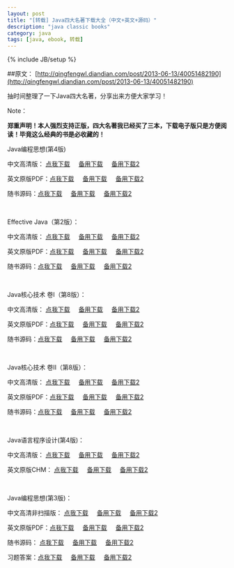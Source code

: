 ```yaml
---
layout: post
title: "[转载] Java四大名著下载大全（中文+英文+源码）"
description: "java classic books"
category: java 
tags: [java, ebook, 转载]
---
```

{% include JB/setup %}

##原文：
 [http://qingfengwl.diandian.com/post/2013-06-13/40051482190](http://qingfengwl.diandian.com/post/2013-06-13/40051482190)

<p>抽时间整理了一下Java四大名著，分享出来方便大家学习！</p>
<p> Note：</p>
<p><strong>郑重声明！本人强烈支持正版，四大名著我已经买了三本，下载电子版只是方便阅读！毕竟这么经典的书是必收藏的！</strong></p>
<p>Java编程思想(第4版)</p>
<p>中文高清版： <a href="http://pan.baidu.com/share/link?shareid=2447951803&amp;uk=2841871" target="_blank">点我下载</a> &nbsp;&nbsp;&nbsp;&nbsp;<a href="http://yunpan.cn/QePPAfcn6KQgn" target="_blank">备用下载</a> &nbsp;&nbsp;&nbsp;&nbsp;<a href="http://www.kuaipan.cn/file/id_62189279610143512.htm" target="_blank">备用下载2</a></p>
<!-- more -->  
<p>英文原版PDF：<a href="http://pan.baidu.com/share/link?shareid=2461016165&amp;uk=2841871" target="_blank">点我下载</a> &nbsp;&nbsp;&nbsp;&nbsp;<a href="http://yunpan.cn/QePPj6DStLxLf" target="_blank">备用下载</a> &nbsp;&nbsp;&nbsp;&nbsp;<a href="http://www.kuaipan.cn/file/id_62189279610143511.htm" target="_blank">备用下载2</a></p>
<p>随书源码：<a href="http://pan.baidu.com/share/link?shareid=2568142009&amp;uk=2841871" target="_blank">点我下载</a> &nbsp;&nbsp;&nbsp;&nbsp;<a href="http://yunpan.cn/QePPcvGgU8dpk" target="_blank">备用下载</a> &nbsp;&nbsp;&nbsp;&nbsp;<a href="http://www.kuaipan.cn/file/id_62189279610143510.htm" target="_blank">备用下载2</a></p>
<p>&nbsp;</p>
<p>Effective Java（第2版）：</p>
<p>中文高清版： <a href="http://pan.baidu.com/share/link?shareid=2877470696&amp;uk=2841871" target="_blank">点我下载</a> &nbsp;&nbsp;&nbsp;&nbsp;<a href="http://yunpan.cn/QePMNHvJTTEpn" target="_blank">备用下载</a> &nbsp;&nbsp;&nbsp;&nbsp;<a href="http://www.kuaipan.cn/file/id_62189279610143515.htm" target="_blank">备用下载2</a></p>
<p>英文原版PDF：<a href="http://pan.baidu.com/share/link?shareid=2879586513&amp;uk=2841871" target="_blank">点我下载</a> &nbsp;&nbsp;&nbsp;&nbsp;<a href="http://yunpan.cn/QePMTneeRKqQ2" target="_blank">备用下载</a> &nbsp;&nbsp;&nbsp;&nbsp;<a href="http://www.kuaipan.cn/file/id_62189279610143514.htm" target="_blank">备用下载2</a></p>
<p>随书源码：<a href="http://pan.baidu.com/share/link?shareid=2880828259&amp;uk=2841871" target="_blank">点我下载</a> &nbsp;&nbsp;&nbsp;&nbsp;<a href="http://yunpan.cn/QePMCcWSgT5vs" target="_blank">备用下载</a> &nbsp;&nbsp;&nbsp;&nbsp;<a href="http://www.kuaipan.cn/file/id_62189279610143513.htm" target="_blank">备用下载2</a></p>
<p>&nbsp;</p>
<p>Java核心技术 卷I（第8版）：<br /></p>
<p>中文高清版： <a href="http://pan.baidu.com/share/link?shareid=4021071504&amp;uk=2841871" target="_blank">点我下载</a> &nbsp;&nbsp;&nbsp;&nbsp;<a href="http://yunpan.cn/QePpdMZe4kKMC" target="_blank">备用下载</a> &nbsp;&nbsp;&nbsp;&nbsp;<a href="http://www.kuaipan.cn/file/id_62189279610143521.htm" target="_blank">备用下载2</a></p>
<p>英文原版PDF：<a href="http://pan.baidu.com/share/link?shareid=3074638994&amp;uk=2841871" target="_blank">点我下载</a> &nbsp;&nbsp;&nbsp;&nbsp;<a href="http://yunpan.cn/QePprfvtfL3gA" target="_blank">备用下载</a> &nbsp;&nbsp;&nbsp;&nbsp;<a href="http://www.kuaipan.cn/file/id_62189279610143522.htm" target="_blank">备用下载2</a></p>
<p>随书源码：<a href="http://pan.baidu.com/share/link?shareid=4034529874&amp;uk=2841871" target="_blank">点我下载</a> &nbsp;&nbsp;&nbsp;&nbsp;<a href="http://yunpan.cn/QePpSDh6y7R9c" target="_blank">备用下载</a> &nbsp;&nbsp;&nbsp;&nbsp;<a href="http://www.kuaipan.cn/file/id_62189279610143523.htm" target="_blank">备用下载2</a></p>
<p>&nbsp;</p>
<p>Java核心技术 卷II（第8版）：</p>
<p>中文高清版： <a href="http://pan.baidu.com/share/link?shareid=22569297&amp;uk=2841871" target="_blank">点我下载</a> &nbsp;&nbsp;&nbsp;&nbsp;<a href="http://yunpan.cn/QePhLvCxrDeqt" target="_blank">备用下载</a> &nbsp;&nbsp;&nbsp;&nbsp;<a href="http://www.kuaipan.cn/file/id_62189279610143525.htm" target="_blank">备用下载2</a></p>
<p>英文原版PDF：<a href="http://pan.baidu.com/share/link?shareid=24527880&amp;uk=2841871" target="_blank">点我下载</a> &nbsp;&nbsp;&nbsp;&nbsp;<a href="http://yunpan.cn/QePhrjLfBCS3I" target="_blank">备用下载</a> &nbsp;&nbsp;&nbsp;&nbsp;<a href="http://www.kuaipan.cn/file/id_62189279610143524.htm" target="_blank">备用下载2</a></p>
<p>随书源码：<a href="http://pan.baidu.com/share/link?shareid=4034529874&amp;uk=2841871" target="_blank">点我下载</a> &nbsp;&nbsp;&nbsp;&nbsp;<a href="http://yunpan.cn/QePpSDh6y7R9c" target="_blank">备用下载</a> &nbsp;&nbsp;&nbsp;&nbsp;<a href="http://www.kuaipan.cn/file/id_62189279610143523.htm" target="_blank">备用下载2</a><a href="http://pan.baidu.com/share/link?shareid=503056&amp;uk=2785758310"></a></p>
<p>&nbsp;</p>
<p>Java语言程序设计(第4版)：</p>
<p>中文高清版： <a href="http://pan.baidu.com/share/link?shareid=345130054&amp;uk=2841871" target="_blank">点我下载</a> &nbsp;&nbsp;&nbsp;&nbsp;<a href="http://yunpan.cn/QeSgmGYspDXjH" target="_blank">备用下载</a> &nbsp;&nbsp;&nbsp;&nbsp;<a href="http://www.kuaipan.cn/file/id_62189279610143527.htm" target="_blank">备用下载2</a></p>
<p>英文原版CHM： <a href="http://pan.baidu.com/share/link?shareid=334950440&amp;uk=2841871" target="_blank">点我下载</a> &nbsp;&nbsp;&nbsp;&nbsp;<a href="http://yunpan.cn/QeSg3hzy3AcGP" target="_blank">备用下载</a> &nbsp;&nbsp;&nbsp;&nbsp;<a href="http://www.kuaipan.cn/file/id_62189279610143526.htm" target="_blank">备用下载2</a></p>
<p>&nbsp;</p>
<p>Java编程思想(第3版)：</p>
<p>中文高清非扫描版： <a href="http://pan.baidu.com/share/link?shareid=439569425&amp;uk=2841871" target="_blank">点我下载</a> &nbsp;&nbsp;&nbsp;&nbsp;<a href="http://yunpan.cn/QeSsarifuKXNz" target="_blank">备用下载</a> &nbsp;&nbsp;&nbsp;&nbsp;<a href="http://www.kuaipan.cn/file/id_62189279610143530.htm" target="_blank">备用下载2</a></p>
<p>英文原版PDF：<a href="http://pan.baidu.com/share/link?shareid=443960313&amp;uk=2841871" target="_blank">点我下载</a> &nbsp;&nbsp;&nbsp;&nbsp;<a href="http://yunpan.cn/QeSAgEUSHxT6d" target="_blank">备用下载</a> &nbsp;&nbsp;&nbsp;&nbsp;<a href="http://www.kuaipan.cn/file/id_62189279610143531.htm" target="_blank">备用下载2</a></p>
<p>随书源码： <a href="http://pan.baidu.com/share/link?shareid=450773963&amp;uk=2841871" target="_blank">点我下载</a> &nbsp;&nbsp;&nbsp;&nbsp;<a href="http://yunpan.cn/QeSAA83KzudSa" target="_blank">备用下载</a> &nbsp;&nbsp;&nbsp;&nbsp;<a href="http://www.kuaipan.cn/file/id_62189279610143529.htm" target="_blank">备用下载2</a></p>
<p>习题答案：<a href="http://pan.baidu.com/share/link?shareid=445971838&amp;uk=2841871" target="_blank">点我下载</a> &nbsp;&nbsp;&nbsp;&nbsp;<a href="http://yunpan.cn/QeSAyxWE9LvIY" target="_blank">备用下载</a> &nbsp;&nbsp;&nbsp;&nbsp;<a href="http://www.kuaipan.cn/file/id_62189279610143528.htm" target="_blank">备用下载2</a></p>
